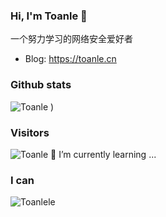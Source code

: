 ### Hi, I'm Toanle 👋

一个努力学习的网络安全爱好者
* Blog: https://toanle.cn

### Github stats
![Toanle](https://github-readme-stats.vercel.app/api?username=Toanlele&show_icons=true&theme=tokyonight&&count_private=true )
)


### Visitors
![Toanle](https://profile-counter.glitch.me/Toanlele/count.svg)
 🌱 I’m currently learning ...
### I can
![Toanlele](https://github-readme-stats.vercel.app/api/top-langs/?username=Toanlele&langs_count=8)

<!--
**Toanlele/Toanlele** is a ✨ _special_ ✨ repository because its `README.md` (this file) appears on your GitHub profile.

Here are some ideas to get you started:

- 🔭 I’m currently working on ...
- 🌱 I’m currently learning ...
- 👯 I’m looking to collaborate on ...
- 🤔 I’m looking for help with ...
- 💬 Ask me about ...
- 📫 How to reach me: ...
- 😄 Pronouns: ...
- ⚡ Fun fact: ...
-->
